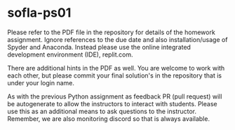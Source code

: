 # sofla-ps01
Please refer to the PDF file in the repository for details of the homework assignment. Ignore references to the due date and also installation/usage of Spyder and Anaconda. Instead please use the online integrated development environment (IDE), replit.com.

There are additional hints in the PDF as well. You are welcome to work with each other, but please commit your final solution's in the repository that is under your login name.

As with the previous Python assignment as feedback PR (pull request) will be autogenerate to allow the instructors to interact with students. Please use this as an additional means to ask questions to the instructor. Remember, we are also monitoring discord so that is always available.
